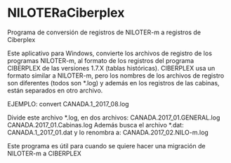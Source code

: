 # NILOTERaCiberplex
Programa de conversión de registros de NILOTER-m a registros de Ciberplex

Este aplicativo para Windows, convierte los archivos de registro de los programas NILOTER-m, al formato de los registros del programa CIBERPLEX de las versiones 1.7.X (tablas históricas).
CIBERPLEX usa un formato similar a NILOTER-m, pero los nombres de los archivos de registro son diferentes (todos son *.log) y además en  los registros de las cabinas, están separados en otro archivo.

EJEMPLO:
   convert CANADA.1_2017_08.log

Divide este archivo *.log, en dos archivos:
    CANADA.2017_01.GENERAL.log
    CANADA.2017_01.Cabinas.log
Además busca el archivo *.dat: CANADA.1_2017_01.dat y lo renombra a:
    CANADA.2017_02.NILO-m.log
    
Este programa es útil para cuando se quiere hacer una migración de NILOTER-m a CIBERPLEX

